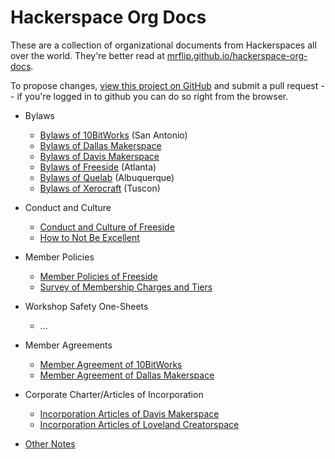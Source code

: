 ---
---

# Hackerspace Org Docs

These are a collection of organizational documents from Hackerspaces all over the world. They're better read at [mrflip.github.io/hackerspace-org-docs](https://mrflip.github.io/hackerspace-org-docs). 

To propose changes, [view this project on GitHub](https://github.com/mrflip/hackerspace-org-docs) and submit a pull request -- if you're logged in to github you can do so right from the browser.


* Bylaws
  - [Bylaws of 10BitWorks](Bylaws-of-10BitWorks) (San Antonio)
  - [Bylaws of Dallas Makerspace](Bylaws-of-Dallas-Makerspace)
  - [Bylaws of Davis Makerspace](Bylaws-of-Davis-Makerspace)
  - [Bylaws of Freeside](Bylaws-of-Freeside) (Atlanta)
  - [Bylaws of Quelab](Bylaws-of-Quelab) (Albuquerque)
  - [Bylaws of Xerocraft](Bylaws-of-Xerocraft) (Tuscon)
  
* Conduct and Culture
  - [Conduct and Culture of Freeside](Conduct-and-Culture-of-Freeside)
  - [How to Not Be Excellent](How-to-Not-Be-Excellent)

* Member Policies
  - [Member Policies of Freeside](Member-Policies-of-Freeside)
  - [Survey of Membership Charges and Tiers](Survey-of-Membership-Charges-and-Tiers)

* Workshop Safety One-Sheets
  - ...
  
* Member Agreements
  - [Member Agreement of 10BitWorks](Member-Agreement-of-10BitWorks)
  - [Member Agreement of Dallas Makerspace](Member-Agreement-of-Dallas-Makerspace)

* Corporate Charter/Articles of Incorporation
  - [Incorporation Articles of Davis Makerspace](Incorporation-Articles-of-Davis-Makerspace)
  - [Incorporation Articles of Loveland Creatorspace](Incorporation-Articles-of-Loveland-Creatorspace)

* [Other Notes](Other-Notes)
